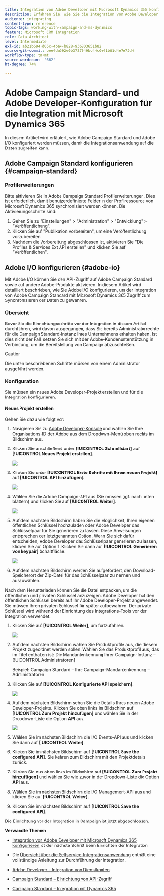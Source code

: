 ```yaml
---
title: Integration von Adobe Developer mit Microsoft Dynamics 365 konfigurieren
description: Erfahren Sie, wie Sie die Integration von Adobe Developer für Microsoft Dynamics 365 konfigurieren.
audience: integrating
content-type: reference
topic-tags: working-with-campaign-and-ms-dynamics
feature: Microsoft CRM Integration
role: Data Architect
level: Intermediate
exl-id: ab21b694-d05c-4ba4-b828-936803651b82
source-git-commit: bee4da592e0b3727949bc44c6e41b81d4e7e73d4
workflow-type: tm+mt
source-wordcount: '662'
ht-degree: 74%

---
```


# Adobe Campaign Standard- und Adobe Developer-Konfiguration für die Integration mit Microsoft Dynamics 365

In diesem Artikel wird erläutert, wie Adobe Campaign Standard und Adobe I/O konfiguriert werden müssen, damit die Integrationsanwendung auf die Daten zugreifen kann.

## Adobe Campaign Standard konfigurieren {#campaign-standard}

### Profilerweiterungen

Bitte aktivieren Sie in Adobe Campaign Standard Profilerweiterungen.   Dies ist erforderlich, damit benutzerdefinierte Felder in der Profilressource von Microsoft Dynamics 365 synchronisiert werden können.   Die Aktivierungsschritte sind:

1. Gehen Sie zu &quot;Einstellungen&quot; > &quot;Administration&quot; > &quot;Entwicklung&quot; > &quot;Veröffentlichung&quot;.
1. Klicken Sie auf &quot;Publikation vorbereiten&quot;, um eine Veröffentlichung vorzubereiten.
1. Nachdem die Vorbereitung abgeschlossen ist, aktivieren Sie &quot;Die Profiles &amp; Services Ext API erstellen&quot; und klicken Sie auf &quot;Veröffentlichen&quot;.

## Adobe I/O konfigurieren {#adobe-io}

Mit Adobe I/O können Sie den API-Zugriff auf Adobe Campaign Standard sowie auf andere Adobe-Produkte aktivieren.   In diesem Artikel wird detailliert beschrieben, wie Sie Adobe I/O konfigurieren, um der Integration von Adobe Campaign Standard mit Microsoft Dynamics 365 Zugriff zum Synchronisieren der Daten zu gewähren.

### Übersicht

Bevor Sie die Einrichtungsschritte vor der Integration in diesem Artikel durchführen, wird davon ausgegangen, dass Sie bereits Administratorrechte für die Campaign Standard-Instanz Ihres Unternehmens erhalten haben.  Ist dies nicht der Fall, setzen Sie sich mit der Adobe-Kundenunterstützung in Verbindung, um die Bereitstellung von Campaign abzuschließen.

>[!CAUTION]
>
>Die unten beschriebenen Schritte müssen von einem Administrator ausgeführt werden.

### Konfiguration 

Sie müssen ein neues Adobe Developer-Projekt erstellen und für die Integration konfigurieren.

#### Neues Projekt erstellen

Gehen Sie dazu wie folgt vor:

1. Navigieren Sie zu [Adobe Developer-Konsole](https://console.adobe.io/home#) und wählen Sie Ihre Organisations-ID der Adobe aus dem Dropdown-Menü oben rechts im Bildschirm aus.

1. Klicken Sie anschließend unter **[!UICONTROL Schnellstart]** auf **[!UICONTROL Neues Projekt erstellen]**.

   ![](assets/adobeIO1.png)

1. Klicken Sie unter **[!UICONTROL Erste Schritte mit Ihrem neuen Projekt]** auf **[!UICONTROL API hinzufügen]**.

   ![](assets/adobeIO2.png)

1. Wählen Sie die Adobe Campaign-API aus (Sie müssen ggf. nach unten blättern) und klicken Sie auf **[!UICONTROL Weiter]**.

   ![](assets/adobeIO3.png)

1. Auf dem nächsten Bildschirm haben Sie die Möglichkeit, Ihren eigenen öffentlichen Schlüssel hochzuladen oder Adobe Developer das Schlüsselpaar für Sie generieren zu lassen. Diese Anweisungen entsprechen der letztgenannten Option. Wenn Sie sich dafür entscheiden, Adobe Developer das Schlüsselpaar generieren zu lassen, klicken Sie auf Option 1. Klicken Sie dann auf **[!UICONTROL Generieren von keypair]** Schaltfläche.

   ![](assets/adobeIO4.png)

1. Auf dem nächsten Bildschirm werden Sie aufgefordert, den Download-Speicherort der Zip-Datei für das Schlüsselpaar zu nennen und auszuwählen.

Nach dem Herunterladen können Sie die Datei entpacken, um die öffentlichen und privaten Schlüssel anzuzeigen. Adobe Developer hat den öffentlichen Schlüssel bereits auf Ihr Adobe Developer-Projekt angewendet. Sie müssen Ihren privaten Schlüssel für später aufbewahren. Der private Schlüssel wird während der Einrichtung des Integrations-Tools vor der Integration verwendet.

1. Klicken Sie auf **[!UICONTROL Weiter]**, um fortzufahren.

   ![](assets/adobeIO5.png)

1. Auf dem nächsten Bildschirm wählen Sie Produktprofile aus, die diesem Projekt zugeordnet werden sollen. Wählen Sie das Produktprofil aus, das im Titel enthalten ist: Die Mandantenkennung Ihrer Campaign-Instanz – [!UICONTROL Administratoren]

   Beispiel: Campaign Standard – Ihre Campaign-Mandantenkennung – Administratoren

1. Klicken Sie auf **[!UICONTROL Konfigurierte API speichern]**.

   ![](assets/adobeIO6.png)

1. Auf dem nächsten Bildschirm sehen Sie die Details Ihres neuen Adobe Developer-Projekts. Klicken Sie oben links im Bildschirm auf **[!UICONTROL Zum Projekt hinzufügen]** und wählen Sie in der Dropdown-Liste die Option **API** aus.

   ![](assets/adobeIO7.png)

1. Wählen Sie im nächsten Bildschirm die I/O Events-API aus und klicken Sie dann auf **[!UICONTROL Weiter]**.

1. Klicken Sie im nächsten Bildschirm auf **[!UICONTROL Save the configured API]**.  Sie kehren zum Bildschirm mit den Projektdetails zurück.

1. Klicken Sie nun oben links im Bildschirm auf **[!UICONTROL Zum Projekt hinzufügen]** und wählen Sie wie zuvor in der Dropdown-Liste die Option **API** aus.

1. Wählen Sie im nächsten Bildschirm die I/O Management-API aus und klicken Sie auf **[!UICONTROL Weiter]**.

1. Klicken Sie im nächsten Bildschirm auf **[!UICONTROL Save the configured API]**.

Die Einrichtung vor der Integration in Campaign ist jetzt abgeschlossen.

**Verwandte Themen**

* [Integration von Adobe Developer mit Microsoft Dynamics 365 konfigurieren](../../integrating/using/d365-acs-configure-adobe-io.md) ist der nächste Schritt beim Einrichten der Integration
* Die [Übersicht über die Selfservice-Integrationsanwendung](../../integrating/using/d365-acs-self-service-app-quick-start-guide.md) enthält eine vollständige Anleitung zur Durchführung der Integration.


* [Adobe Developer - Integration von Dienstkonten](https://developer.adobe.com/developer-console/docs/guides/#!AdobeDocs/adobeio-auth/master/AuthenticationOverview/ServiceAccountIntegration.md)
* [Campaign Standard – Einrichtung von API-Zugriff](../../api/using/setting-up-api-access.md)
* [Campaign Standard – Integration mit Dynamics 365](../../integrating/using/d365-acs-configure-d365.md)
